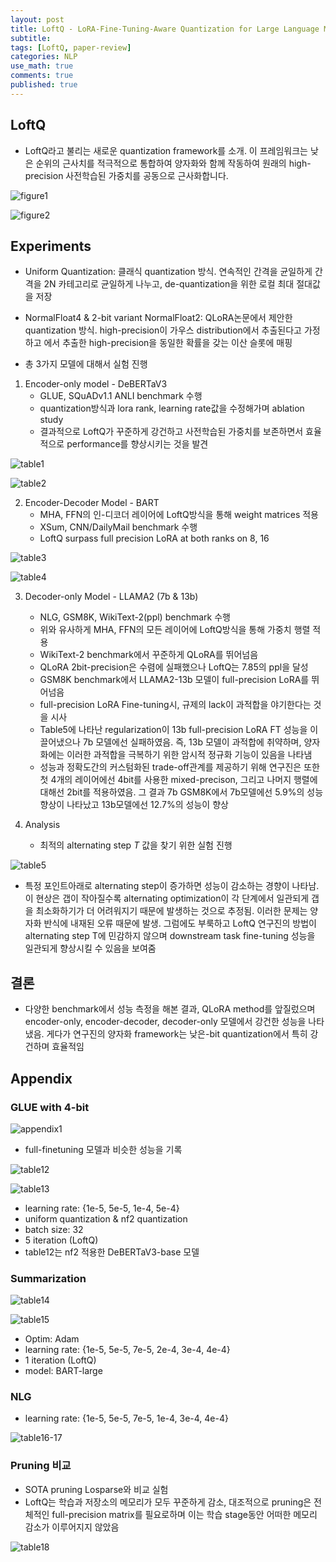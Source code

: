 ```yaml
---
layout: post
title: LoftQ - LoRA-Fine-Tuning-Aware Quantization for Large Language Models [2023]
subtitle: 
tags: [LoftQ, paper-review]
categories: NLP
use_math: true
comments: true
published: true
---
```


## LoftQ

- LoftQ라고 불리는 새로운 quantization framework를 소개. 이 프레임워크는 낮은 순위의 근사치를 적극적으로 통합하여 양자화와 함께 작동하여 원래의 high-precision 사전학습된 가중치를 공동으로 근사화합니다.

![figure1](/img/LoftQ/figure1.png)

![figure2](/img/LoftQ/figure2.png) 


## Experiments

- Uniform Quantization: 클래식 quantization 방식. 연속적인 간격을 균일하게 간격을 2N 카테고리로 균일하게 나누고, de-quantization을 위한 로컬 최대 절대값을 저장
- NormalFloat4 & 2-bit variant NormalFloat2: QLoRA논문에서 제안한 quantization 방식. high-precision이 가우스 distribution에서 추출된다고 가정하고 에서 추출한 high-precision을 동일한 확률을 갖는 이산 슬롯에 매핑


- 총 3가지 모델에 대해서 실험 진행 
1. Encoder-only model - DeBERTaV3 
   - GLUE, SQuADv1.1 ANLI benchmark 수행
   - quantization방식과 lora rank, learning rate값을 수정해가며 ablation study
   - 결과적으로 LoftQ가 꾸준하게 강건하고 사전학습된 가중치를 보존하면서 효율적으로 performance를 향상시키는 것을 발견

![table1](/img/LoftQ/table1.png) 

![table2](/img/LoftQ/table2.png) 

2. Encoder-Decoder Model - BART 
    - MHA, FFN의 인-디코더 레이어에 LoftQ방식을 통해 weight matrices 적용
    - XSum, CNN/DailyMail benchmark 수행
    - LoftQ surpass full precision LoRA at both ranks on 8, 16

![table3](/img/LoftQ/table3.png)

![table4](/img/LoftQ/table4.png)

3. Decoder-only Model - LLAMA2 (7b & 13b)
    - NLG, GSM8K, WikiText-2(ppl) benchmark 수행
    - 위와 유사하게 MHA, FFN의 모든 레이어에 LoftQ방식을 통해 가중치 행렬 적용 
    - WikiText-2 benchmark에서 꾸준하게 QLoRA를 뛰어넘음
    - QLoRA 2bit-precision은 수렴에 실패했으나 LoftQ는 7.85의 ppl을 달성
    - GSM8K benchmark에서 LLAMA2-13b 모델이 full-precision LoRA를 뛰어넘음
    - full-precision LoRA Fine-tuning시, 규제의 lack이 과적합을 야기한다는 것을 시사
    - Table5에 나타난 regularization이 13b full-precision LoRA FT 성능을 이끌어냈으나 7b 모델에선 실패하였음. 즉, 13b 모델이 과적합에 취약하며, 양자화에는 이러한 과적합을 극복하기 위한 암시적 정규화 기능이 있음을 나타냄
    - 성능과 정확도간의 커스텀화된 trade-off관계를 제공하기 위해 연구진은 또한 첫 4개의 레이어에선 4bit를 사용한 mixed-precison, 그리고 나머지 행렬에 대해선 2bit를 적용하였음. 그 결과 7b GSM8K에서 7b모델에선 5.9%의 성능향상이 나타났고 13b모델에선 12.7%의 성능이 향상


4. Analysis
    - 최적의 alternating step $T$ 값을 찾기 위한 실험 진행

![table5](/img/LoftQ/table5.png) 

- 특정 포인트아래로 alternating step이 증가하면 성능이 감소하는 경향이 나타남. 이 현상은 갭이 작아질수록 alternating optimization이 각 단계에서 일관되게 갭을 최소화하기가 더 어려워지기 때문에 발생하는 것으로 추정됨. 이러한 문제는 양자화 반식에 내재된 오류 때문에 발생. 그럼에도 부룩하고 LoftQ 연구진의 방법이 alternating step T에 민감하지 않으며 downstream task fine-tuning 성능을 일관되게 향상시킬 수 있음을 보여줌  


## 결론 

- 다양한 benchmark에서 성능 측정을 해본 결과, QLoRA method를 앞질렀으며 encoder-only, encoder-decoder, decoder-only 모델에서 강건한 성능을 나타냈음. 게다가 연구진의 양자화 framework는 낮은-bit quantization에서 특히 강건하며 효율적임

## Appendix

### GLUE with 4-bit

![appendix1](/img/LoftQ/appendix1.png) 
- full-finetuning 모델과 비슷한 성능을 기록

![table12](/img/LoftQ/table12.png) 

![table13](/img/LoftQ/table13.png) 

- learning rate: {1e-5, 5e-5, 1e-4, 5e-4}
- uniform quantization & nf2 quantization
- batch size: 32
- 5 iteration (LoftQ)
- table12는 nf2 적용한 DeBERTaV3-base 모델

### Summarization

![table14](/img/LoftQ/table14.png)

![table15](/img/LoftQ/table15.png)

- Optim: Adam
- learning rate: {1e-5, 5e-5, 7e-5, 2e-4, 3e-4, 4e-4}
- 1 iteration (LoftQ)
- model: BART-large

### NLG 

- learning rate: {1e-5, 5e-5, 7e-5, 1e-4, 3e-4, 4e-4}

![table16-17](/img/LoftQ/table16-17.png)

### Pruning 비교

- SOTA pruning Losparse와 비교 실험
- LoftQ는 학습과 저장소의 메모리가 모두 꾸준하게 감소, 대조적으로 pruning은 전체적인 full-precision matrix를 필요로하며 이는 학습 stage동안 어떠한 메모리 감소가 이루어지지 않았음

![table18](/img/LoftQ/table18.png)